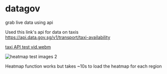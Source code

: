 # datagov
grab live data using api

Used this link's api for data on taxis https://api.data.gov.sg/v1/transport/taxi-availability

[taxi API test vid.webm](https://user-images.githubusercontent.com/109660863/217512095-0b76e7e2-97c9-4057-9e67-7ae6d2fb8807.webm)

![heatmap test images 2](https://user-images.githubusercontent.com/109660863/217512160-6ad0041c-87c7-430c-83af-c210fea23686.jpg)

Heatmap function works but takes ~10s to load the heatmap for each region
